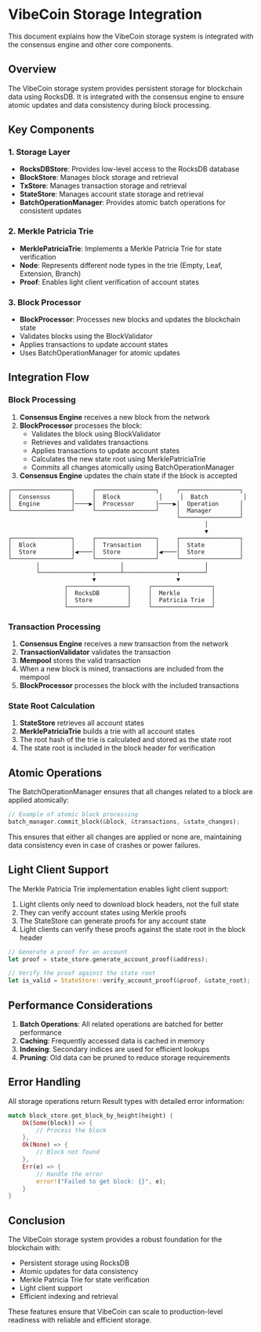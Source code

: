 # VibeCoin Storage Integration

This document explains how the VibeCoin storage system is integrated with the consensus engine and other core components.

## Overview

The VibeCoin storage system provides persistent storage for blockchain data using RocksDB. It is integrated with the consensus engine to ensure atomic updates and data consistency during block processing.

## Key Components

### 1. Storage Layer

- **RocksDBStore**: Provides low-level access to the RocksDB database
- **BlockStore**: Manages block storage and retrieval
- **TxStore**: Manages transaction storage and retrieval
- **StateStore**: Manages account state storage and retrieval
- **BatchOperationManager**: Provides atomic batch operations for consistent updates

### 2. Merkle Patricia Trie

- **MerklePatriciaTrie**: Implements a Merkle Patricia Trie for state verification
- **Node**: Represents different node types in the trie (Empty, Leaf, Extension, Branch)
- **Proof**: Enables light client verification of account states

### 3. Block Processor

- **BlockProcessor**: Processes new blocks and updates the blockchain state
- Validates blocks using the BlockValidator
- Applies transactions to update account states
- Uses BatchOperationManager for atomic updates

## Integration Flow

### Block Processing

1. **Consensus Engine** receives a new block from the network
2. **BlockProcessor** processes the block:
   - Validates the block using BlockValidator
   - Retrieves and validates transactions
   - Applies transactions to update account states
   - Calculates the new state root using MerklePatriciaTrie
   - Commits all changes atomically using BatchOperationManager
3. **Consensus Engine** updates the chain state if the block is accepted

```
┌─────────────────┐     ┌─────────────────┐     ┌─────────────────┐
│  Consensus      │     │  Block           │     │  Batch          │
│  Engine         │────▶│  Processor      │────▶│  Operation      │
└─────────────────┘     └─────────────────┘     │  Manager        │
                                                └─────────────────┘
                                                        │
                                                        ▼
┌─────────────────┐     ┌─────────────────┐     ┌─────────────────┐
│  Block          │     │  Transaction    │     │  State          │
│  Store          │◀────│  Store          │◀────│  Store          │
└─────────────────┘     └─────────────────┘     └─────────────────┘
        │                       │                       │
        └───────────────┬───────┴───────────────┬───────┘
                        ▼                       ▼
                ┌─────────────────┐     ┌─────────────────┐
                │  RocksDB        │     │  Merkle         │
                │  Store          │     │  Patricia Trie  │
                └─────────────────┘     └─────────────────┘
```

### Transaction Processing

1. **Consensus Engine** receives a new transaction from the network
2. **TransactionValidator** validates the transaction
3. **Mempool** stores the valid transaction
4. When a new block is mined, transactions are included from the mempool
5. **BlockProcessor** processes the block with the included transactions

### State Root Calculation

1. **StateStore** retrieves all account states
2. **MerklePatriciaTrie** builds a trie with all account states
3. The root hash of the trie is calculated and stored as the state root
4. The state root is included in the block header for verification

## Atomic Operations

The BatchOperationManager ensures that all changes related to a block are applied atomically:

```rust
// Example of atomic block processing
batch_manager.commit_block(&block, &transactions, &state_changes);
```

This ensures that either all changes are applied or none are, maintaining data consistency even in case of crashes or power failures.

## Light Client Support

The Merkle Patricia Trie implementation enables light client support:

1. Light clients only need to download block headers, not the full state
2. They can verify account states using Merkle proofs
3. The StateStore can generate proofs for any account state
4. Light clients can verify these proofs against the state root in the block header

```rust
// Generate a proof for an account
let proof = state_store.generate_account_proof(&address);

// Verify the proof against the state root
let is_valid = StateStore::verify_account_proof(&proof, &state_root);
```

## Performance Considerations

1. **Batch Operations**: All related operations are batched for better performance
2. **Caching**: Frequently accessed data is cached in memory
3. **Indexing**: Secondary indices are used for efficient lookups
4. **Pruning**: Old data can be pruned to reduce storage requirements

## Error Handling

All storage operations return Result types with detailed error information:

```rust
match block_store.get_block_by_height(height) {
    Ok(Some(block)) => {
        // Process the block
    },
    Ok(None) => {
        // Block not found
    },
    Err(e) => {
        // Handle the error
        error!("Failed to get block: {}", e);
    }
}
```

## Conclusion

The VibeCoin storage system provides a robust foundation for the blockchain with:

- Persistent storage using RocksDB
- Atomic updates for data consistency
- Merkle Patricia Trie for state verification
- Light client support
- Efficient indexing and retrieval

These features ensure that VibeCoin can scale to production-level readiness with reliable and efficient storage.

